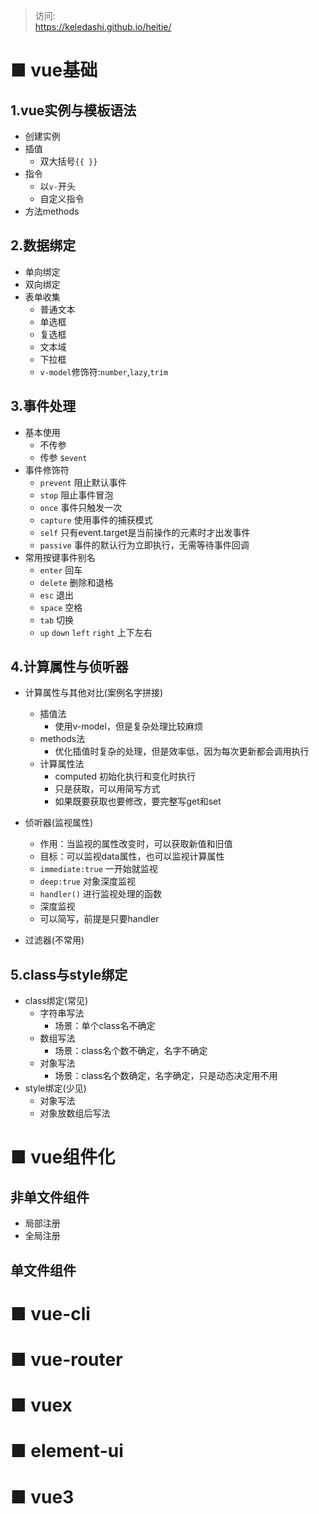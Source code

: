 > 访问:  
> https://keledashi.github.io/heitie/  
# ■ vue基础
## 1.vue实例与模板语法
- 创建实例 
- 插值
  - 双大括号`{{ }}`
- 指令
  - 以`v-`开头
  - 自定义指令
- 方法methods

## 2.数据绑定
- 单向绑定
- 双向绑定
- 表单收集
  - 普通文本
  - 单选框
  - 复选框
  - 文本域
  - 下拉框
  - `v-model`修饰符:`number`,`lazy`,`trim`
## 3.事件处理
- 基本使用
  - 不传参
  - 传参 `$event`
- 事件修饰符
  - `prevent` 阻止默认事件
  - `stop` 阻止事件冒泡
  - `once` 事件只触发一次
  - `capture` 使用事件的捕获模式
  - `self` 只有event.target是当前操作的元素时才出发事件
  - `passive` 事件的默认行为立即执行，无需等待事件回调
- 常用按键事件别名
  - `enter` 回车
  - `delete` 删除和退格
  - `esc` 退出
  - `space` 空格
  - `tab` 切换
  - `up` `down` `left` `right` 上下左右

## 4.计算属性与侦听器
- 计算属性与其他对比(案例名字拼接)
  - 插值法
    - 使用v-model，但是复杂处理比较麻烦
  - methods法
    - 优化插值时复杂的处理，但是效率低，因为每次更新都会调用执行
  - 计算属性法
    - computed 初始化执行和变化时执行
    - 只是获取，可以用简写方式
    - 如果既要获取也要修改，要完整写get和set

- 侦听器(监视属性)
  - 作用：当监视的属性改变时，可以获取新值和旧值
  - 目标：可以监视data属性，也可以监视计算属性
  - `immediate:true` 一开始就监视
  - `deep:true` 对象深度监视
  - `handler()` 进行监视处理的函数
  - 深度监视
  - 可以简写，前提是只要handler

- 过滤器(不常用)

## 5.class与style绑定
- class绑定(常见)
  - 字符串写法
    - 场景：单个class名不确定
  - 数组写法
    - 场景：class名个数不确定，名字不确定
  - 对象写法
    - 场景：class名个数确定，名字确定，只是动态决定用不用
- style绑定(少见)
  - 对象写法
  - 对象放数组后写法

# ■ vue组件化
## 非单文件组件
- 局部注册
- 全局注册
## 单文件组件

# ■ vue-cli

# ■ vue-router

# ■ vuex

# ■ element-ui

# ■ vue3